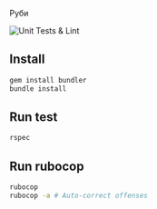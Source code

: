 Руби

![Unit Tests & Lint](https://github.com/VadimVadimVadim1337/RUBY/workflows/Unit%20Tests%20&%20Lint/badge.svg)


## Install

```bash
gem install bundler
bundle install
```

## Run test

```bash
rspec
```

## Run rubocop

```bash
rubocop
rubocop -a # Auto-correct offenses
```
